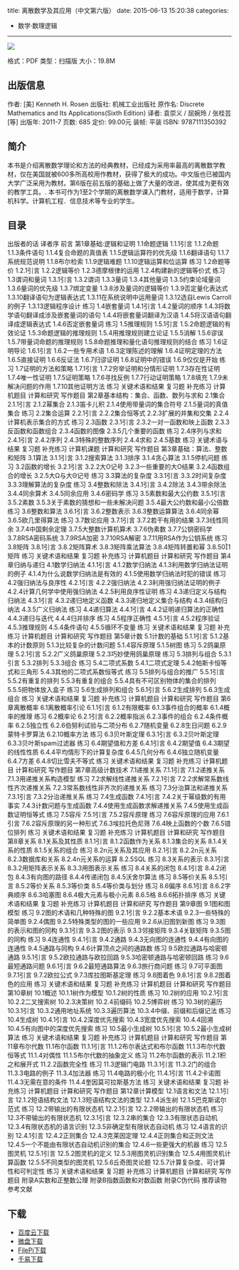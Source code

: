 title: 离散数学及其应用（中文第六版）
date: 2015-06-13 15:20:38
categories:
  - 数学·数理逻辑
---

![](http://img3.douban.com/lpic/s6565260.jpg)

格式：PDF
类型：扫描版
大小：19.8M

<!--more-->

## 出版信息 ##

作者: [美] Kenneth H. Rosen 
出版社: 机械工业出版社
原作名: Discrete Mathematics and Its Applications(Sixth Edition)
译者: 袁崇义 / 屈婉玲 / 张桂芸 [等] 
出版年: 2011-7
页数: 685
定价: 99.00元
装帧: 平装
ISBN: 9787111350392

## 简介 ##

本书是介绍离散数学理论和方法的经典教材，已经成为采用率最高的离散数学教材，仅在美国就被600多所高校用作教材，获得了极大的成功。中文版也已被国内大学广泛采用为教材。第6版在前五版的基础上做了大量的改进，使其成为更有效的教学工具。.
本书可作为1至2个学期的离散数学课入门教材，适用于数学，计算机科学。计算机工程．信息技术等专业的学生。

## 目录 ##

出版者的话
译者序
前言
第1章基础:逻辑和证明
1.1命题逻辑
1.1.1引言
1.1.2命题
1.1.3条件语句
1.1.4复合命题的真值表
1.1.5逻辑运算符的优先级
1.1.6翻译语句
1.1.7系统规范说明
1.1.8布尔检索
1.1.9逻辑难题
1.1.10逻辑运算和位运算
练习
1.2命题等价
1.2.1引言
1.2.2逻辑等价
1.2.3德摩根律的运用
1.2.4构建新的逻辑等价式
练习
1.3谓词和量词
1.3.1引言
1.3.2谓词
1.3.3量词
1.3.4其他量词
1.3.5约束论域量词
1.3.6量词的优先级
1.3.7绑定变量
1.3.8涉及量词的逻辑等价
1.3.9否定量化表达式
1.3.10翻译语句为逻辑表达式
1.3.11在系统说明中运用量词
1.3.12选自Lewis Carroll的例子
1.3.13逻辑程序设计
练习
1.4嵌套量词
1.4.1引言
1.4.2量词的顺序
1.4.3将数学语句翻译成涉及嵌套量词的语句
1.4.4将嵌套量词翻译为汉语
1.4.5将汉语语句翻译成逻辑表达式
1.4.6否定嵌套量词
练习
1.5推理规则
1.5.1引言
1.5.2命题逻辑的有效论证
1.5.3命题逻辑的推理规则
1.5.4用推理规则建立论证
1.5.5消解
1.5.6谬误
1.5.7带量词命题的推理规则
1.5.8命题推理和量化语句推理规则的结合
练习
1.6证明导论
1.6.1引言
1.6.2一些专用术语
1.6.3定理陈述的理解
1.6.4证明定理的方法
1.6.5直接证明
1.6.6反证法
1.6.7归谬证明
1.6.8证明中的错误
1.6.9仅仅是开始
练习
1.7证明的方法和策略
1.7.1引言
1.7.2穷举证明和分情形证明
1.7.3存在性证明
1.7.4唯一性证明
1.7.5证明策略
1.7.6寻找反例
1.7.7行动证明策略
1.7.8填充
1.7.9未解决问题的作用
1.7.10其他证明方法
练习
关键术语和结果
复习题
补充练习
计算机题目
计算和研究
写作题目
第2章基本结构：集合、函数、数列与求和
2.1集合
2.1.1引言
2.1.2幂集合
2.1.3笛卡儿积
2.1.4使用带量词的集合符号
2.1.5量词的真值集合
练习
2.2集合运算
2.2.1引言
2.2.2集合恒等式
2.2.3扩展的并集和交集
2.2.4计算机表示集合的方式
练习
2.3函数
2.3.1引言
2.3.2一对一函数和映上函数
2.3.3反函数和函数组合
2.3.4函数的图像
2.3.5几个重要的函数
练习
2.4序列与求和
2.4.1引言
2.4.2序列
2.4.3特殊的整数序列
2.4.4求和
2.4.5基数
练习
关键术语与结果
复习题
补充练习
计算机课题
计算和研究
写作题目
第3章基础：算法、整数和矩阵
3.1算法
3.1.1引言
3.1.2搜索算法
3.1.3排序
3.1.4贪心算法
3.1.5停机问题
练习
3.2函数的增长
3.2.1引言
3.2.2大O记号
3.2.3一些重要的大O结果
3.2.4函数组合的增长
3.2.5大Ω与大Θ记号
练习
3.3算法的复杂度
3.3.1引言
3.3.2时间复杂度
3.3.3理解算法的复杂度
练习
3.4整数和除法
3.4.1引言
3.4.2除法
3.4.3带余除法
3.4.4同余算术
3.4.5同余应用
3.4.6密码学
练习
3.5素数和最大公约数
3.5.1引言
3.5.2素数
3.5.3关于素数的猜想和一些未解决问题
3.5.4最大公约数和最小公倍数
练习
3.6整数和算法
3.6.1引言
3.6.2整数表示
3.6.3整数运算算法
3.6.4同余幂
3.6.5欧几里得算法
练习
3.7数论应用
3.7.1引言
3.7.2若干有用的结果
3.7.3线性同余
3.7.4中国剩余定理
3.7.5大整数计算机算术
3.7.6伪素数
3.7.7公钥密码学
3.7.8RSA密码系统
3.7.9RSA加密
3.7.10RSA解密
3.7.11用RSA作为公钥系统
练习
3.8矩阵
3.8.1引言
3.8.2矩阵算术
3.8.3矩阵乘法算法
3.8.4矩阵转置和幂
3.8.501矩阵
练习
关键术语和结果
复习题
补充练习
计算机题目
计算和研究
写作题目
第4章归纳与递归
4.1数学归纳法
4.1.1引言
4.1.2数学归纳法
4.1.3利用数学归纳法证明的例子
4.1.4为什么说数学归纳法是有效的
4.1.5使用数学归纳法时犯的错误
练习
4.2强归纳法与良序性
4.2.1引言
4.2.2强归纳法
4.2.3利用强归纳法证明的例子
4.2.4计算几何学中使用强归纳法
4.2.5利用良序性证明
练习
4.3递归定义与结构归纳法
4.3.1引言
4.3.2递归地定义函数
4.3.3递归地定义集合与结构
4.3.4结构归纳法
4.3.5广义归纳法
练习
4.4递归算法
4.4.1引言
4.4.2证明递归算法的正确性
4.4.3递归与迭代
4.4.4归并排序
练习
4.5程序正确性
4.5.1引言
4.5.2程序验证
4.5.3推理规则
4.5.4条件语句
4.5.5循环不变量
练习
关键术语和结果
复习题
补充练习
计算机题目
计算和研究
写作题目
第5章计数
5.1计数的基础
5.1.1引言
5.1.2基本的计数原则
5.1.3比较复杂的计数问题
5.1.4容斥原理
5.1.5树图
练习
5.2鸽巢原理
5.2.1引言
5.2.2广义鸽巢原理
5.2.3巧妙使用鸽巢原理
练习
5.3排列与组合
5.3.1引言
5.3.2排列
5.3.3组合
练习
5.4二项式系数
5.4.1二项式定理
5.4.2帕斯卡恒等式和三角形
5.4.3其他的二项式系数恒等式
练习
5.5排列与组合的推广
5.5.1引言
5.5.2有重复的排列
5.5.3有重复的组合
5.5.4具有不可区别物体的集合的排列
5.5.5把物体放入盒子
练习
5.6生成排列和组合
5.6.1引言
5.6.2生成排列
5.6.3生成组合
练习
关键术语和结果
复习题
补充练习
计算机题目
计算和研究
写作题目
第6章离散概率
6.1离散概率引论
6.1.1引言
6.1.2有限概率
6.1.3事件组合的概率
6.1.4概率的推理
练习
6.2概率论
6.2.1引言
6.2.2概率指派
6.2.3事件的组合
6.2.4条件概率
6.2.5独立性
6.2.6伯努利试验与二项分布
6.2.7随机变量
6.2.8生日问题
6.2.9蒙特卡罗算法
6.2.10概率方法
练习
6.3贝叶斯定理
6.3.1引言
6.3.2贝叶斯定理
6.3.3贝叶斯spam过滤器
练习
6.4期望值和方差
6.4.1引言
6.4.2期望值
6.4.3期望的线性性质
6.4.4平均情形下的计算复杂度
6.4.5几何分布
6.4.6独立随机变量
6.4.7方差
6.4.8切比雪夫不等式
练习
关键术语和结果
复习题
补充练习
计算机题目
计算和研究
写作题目
第7章高级计数技术
7.1递推关系
7.1.1引言
7.1.2递推关系
7.1.3用递推关系构造模型
练习
7.2求解线性递推关系
7.2.1引言
7.2.2求解常系数线性齐次递推关系
7.2.3常系数线性非齐次的递推关系
练习
7.3分治算法和递推关系
7.3.1引言
7.3.2分治递推关系
练习
7.4生成函数
7.4.1引言
7.4.2关于幂级数的有用事实
7.4.3计数问题与生成函数
7.4.4使用生成函数求解递推关系
7.4.5使用生成函数证明恒等式
练习
7.5容斥
7.5.1引言
7.5.2容斥原理
练习
7.6容斥原理的应用
7.6.1引言
7.6.2容斥原理的另一种形式
7.6.3埃拉托色尼筛
7.6.4映上函数的个数
7.6.5错位排列
练习
关键术语和结果
复习题
补充练习
计算机题目
计算和研究
写作题目
第8章关系
8.1关系及其性质
8.1.1引言
8.1.2函数作为关系
8.1.3集合的关系
8.1.4关系的性质
8.1.5关系的组合
练习
8.2n元关系及其应用
8.2.1引言
8.2.2n元关系
8.2.3数据库和关系
8.2.4n元关系的运算
8.2.5SQL
练习
8.3关系的表示
8.3.1引言
8.3.2用矩阵表示关系
8.3.3用图表示关系
练习
8.4关系的闭包
8.4.1引言
8.4.2闭包
8.4.3有向图的路径
8.4.4传递闭包
8.4.5沃舍尔算法
练习
8.5等价关系
8.5.1引言
8.5.2等价关系
8.5.3等价类
8.5.4等价类与划分
练习
8.6偏序
8.6.1引言
8.6.2字典顺序
8.6.3哈塞图
8.6.4极大元素与极小元素
8.6.5格
8.6.6拓扑排序
练习
关键术语和结果
复习题
补充练习
计算机题目
计算和研究
写作题目
第9章图
9.1图和图模型
练习
9.2图的术语和几种特殊的图
9.2.1引言
9.2.2基本术语
9.2.3一些特殊的简单图
9.2.4偶图
9.2.5特殊类型的图的一些应用
9.2.6从旧图到新图
练习
9.3图的表示和图的同构
9.3.1引言
9.3.2图的表示
9.3.3邻接矩阵
9.3.4关联矩阵
9.3.5图的同构
练习
9.4连通性
9.4.1引言
9.4.2通路
9.4.3无向图的连通性
9.4.4有向图的连通性
9.4.5通路与同构
9.4.6计算顶点之间的通路数
练习
9.5欧拉通路与哈密顿通路
9.5.1引言
9.5.2欧拉通路与欧拉回路
9.5.3哈密顿通路与哈密顿回路
练习
9.6最短通路问题
9.6.1引言
9.6.2最短通路算法
9.6.3旅行商问题
练习
9.7可平面图
9.7.1引言
9.7.2欧拉公式
9.7.3库拉图斯基定理
练习
9.8图着色
9.8.1引言
9.8.2图着色的应用
练习
关键术语和结果
复习题
补充练习
计算机题目
计算和研究
写作题目
第10章树
10.1概述
10.1.1树作为模型
10.1.2树的性质
练习
10.2树的应用
10.2.1引言
10.2.2二叉搜索树
10.2.3决策树
10.2.4前缀码
10.2.5博弈树
练习
10.3树的遍历
10.3.1引言
10.3.2通用地址系统
10.3.3遍历算法
10.3.4中缀、前缀和后缀记法
练习
10.4生成树
10.4.1引言
10.4.2深度优先搜索
10.4.3宽度优先搜索
10.4.4回溯
10.4.5有向图中的深度优先搜索
练习
10.5最小生成树
10.5.1引言
10.5.2最小生成树算法
练习
关键术语和结果
复习题
补充练习
计算机题目
计算和研究
写作题目
第11章布尔代数
11.1布尔函数
11.1.1引言
11.1.2布尔表达式和布尔函数
11.1.3布尔代数恒等式
11.1.4对偶性
11.1.5布尔代数的抽象定义
练习
11.2布尔函数的表示
11.2.1积之和展开式
11.2.2函数完全性
练习
11.3逻辑门电路
11.3.1引言
11.3.2门的组合
11.3.3电路的例子
11.3.4加法器
练习
11.4电路的极小化
11.4.1引言
11.4.2卡诺图
11.4.3无需在意的条件
11.4.4奎因莫可拉斯基方法
练习
关键术语和结果
复习题
补充练习
计算机题目
计算和研究
写作题目
第12章计算模型
12.1语言和文法
12.1.1引言
12.1.2短语结构文法
12.1.3短语结构文法的类型
12.1.4派生树
12.1.5巴克斯诺尔范式
练习
12.2带输出的有限状态机
12.2.1引言
12.2.2带输出的有限状态机
练习
12.3不带输出的有限状态机
12.3.1引言
12.3.2串的集合
12.3.3有限状态自动机
12.3.4有限状态机的语言识别
12.3.5非确定型有限状态自动机
练习
12.4语言的识别
12.4.1引言
12.4.2正则集合
12.4.3克莱因定理
12.4.4正则集合和正则文法
12.4.5一个不能由有限状态自动机识别的集合
12.4.6一些更强大的机器
练习
12.5图灵机
12.5.1引言
12.5.2图灵机的定义
12.5.3用图灵机识别集合
12.5.4用图灵机计算函数
12.5.5不同类型的图灵机
12.5.6丘奇图灵论题
12.5.7计算复杂度、可计算性和可判定性
练习
关键术语和结果
复习题
补充练习
计算机题目
计算和研究
写作题目
附录A实数和正整数公理
附录B指数函数和对数函数
附录C伪代码
推荐读物
参考文献

## 下载 ##

+ [百度云下载](http://pan.baidu.com/s/1pJEIsor)
+ [微盘下载](http://vdisk.weibo.com/s/aADaW4YRFkC_n)
+ [FilePi下载](http://filepi.com/i/mY6TjNx)
+ [千易下载](http://1000eb.com/1ggh5)
